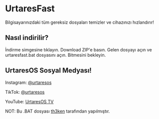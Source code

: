 # UrtaresFast

Bilgisayarınızdaki tüm gereksiz dosyaları temizler ve cihazınızı hızlandırır!

## Nasıl indirilir?

İndirme simgesine tıklayın.
Download ZIP'e basın.
Gelen dosyayı açın ve urtaresfast.bat dosyasını açın.
Bitmesini bekleyin.

## UrtaresOS Sosyal Medyası!

Instagram: [@urtaresos](https://instagram.com/urtaresos)

TikTok: [@urtaresos](https://www.tiktok.com/@urtaresos)

YouTube: [UrtaresOS TV](https://youtube.com/UrtaresOSTV)

NOT: Bu .BAT dosyası [th3ken](https://github.com/th3ken-dev/) tarafından yapılmıştır.
